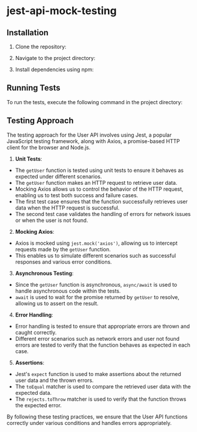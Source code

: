 # jest-api-mock-testing

## Installation

1. Clone the repository:

2. Navigate to the project directory:

3. Install dependencies using npm:

## Running Tests

To run the tests, execute the following command in the project directory:


## Testing Approach

The testing approach for the User API involves using Jest, a popular JavaScript testing framework, along with Axios, a promise-based HTTP client for the browser and Node.js. 

1. **Unit Tests**: 
- The `getUser` function is tested using unit tests to ensure it behaves as expected under different scenarios.
- The `getUser` function makes an HTTP request to retrieve user data. 
- Mocking Axios allows us to control the behavior of the HTTP request, enabling us to test both success and failure cases.
- The first test case ensures that the function successfully retrieves user data when the HTTP request is successful. 
- The second test case validates the handling of errors for network issues or when the user is not found.

2. **Mocking Axios**:
- Axios is mocked using `jest.mock('axios')`, allowing us to intercept requests made by the `getUser` function.
- This enables us to simulate different scenarios such as successful responses and various error conditions.

3. **Asynchronous Testing**:
- Since the `getUser` function is asynchronous, `async/await` is used to handle asynchronous code within the tests.
- `await` is used to wait for the promise returned by `getUser` to resolve, allowing us to assert on the result.

4. **Error Handling**:
- Error handling is tested to ensure that appropriate errors are thrown and caught correctly.
- Different error scenarios such as network errors and user not found errors are tested to verify that the function behaves as expected in each case.

5. **Assertions**:
- Jest's `expect` function is used to make assertions about the returned user data and the thrown errors.
- The `toEqual` matcher is used to compare the retrieved user data with the expected data.
- The `rejects.toThrow` matcher is used to verify that the function throws the expected error.

By following these testing practices, we ensure that the User API functions correctly under various conditions and handles errors appropriately.
